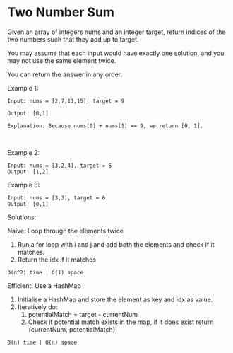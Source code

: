 # Two Number Sum

Given an array of integers nums and an integer target, return indices of the two numbers such that they add up to target.

You may assume that each input would have exactly one solution, and you may not use the same element twice.

You can return the answer in any order.

Example 1:

    Input: nums = [2,7,11,15], target = 9

    Output: [0,1]

    Explanation: Because nums[0] + nums[1] == 9, we return [0, 1].

<br>

Example 2:

    Input: nums = [3,2,4], target = 6
    Output: [1,2]

Example 3:

    Input: nums = [3,3], target = 6
    Output: [0,1]

Solutions:

Naive: Loop through the elements twice

1.  Run a for loop with i and j and add both the elements and check if it matches.
2.  Return the idx if it matches

`O(n^2) time | O(1) space`

Efficient: Use a HashMap

1. Initialise a HashMap and store the element as key and idx as value.
2. Iteratively do:
   1. potentialMatch = target - currentNum
   2. Check if potential match exists in the map, if it does exist return {currentNum, potentialMatch}

`O(n) time | O(n) space`

